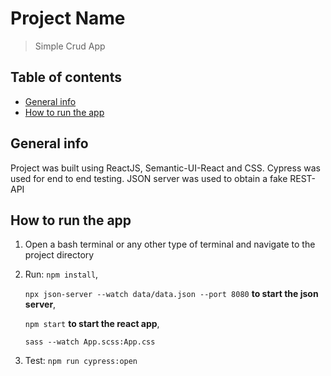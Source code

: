 # Project Name

> Simple Crud App

## Table of contents

- [General info](#general-info)
- [How to run the app](#How-to-run-the-app)

## General info

Project was built using ReactJS, Semantic-UI-React and CSS. Cypress was used for end to end testing. JSON server was used to obtain a fake REST-API

## How to run the app

1. Open a bash terminal or any other type of terminal and navigate to the project directory

2. Run:
   `npm install`,

   `npx json-server --watch data/data.json --port 8080` **to start the json server**,

   `npm start` **to start the react app**,

   `sass --watch App.scss:App.css`

3. Test:
   `npm run cypress:open`
